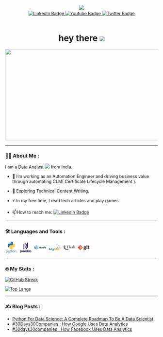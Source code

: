 <div id="header" align="center">
  <img src="https://media.giphy.com/media/zhYSVCirREeIZtONCI/giphy.gif" width="100"/>
</div>

<div id="badges" align="center">
  <a href="https://www.linkedin.com/in/koustav-hazra-/">
    <img src="https://img.shields.io/badge/LinkedIn-blue?style=for-the-badge&logo=linkedin&logoColor=white" alt="LinkedIn Badge"/>
  </a>
  <a href="https://medium.com/@datasthan">
    <img src="https://img.shields.io/badge/Medium-black?style=for-the-badge&logo=medium&logoColor=white" alt="Youtube Badge"/>
  </a>
  <a href="https://fueler.io/koustav">
    <img src="https://img.shields.io/badge/Fueler.io-cyan?style=for-the-badge&logo=blog&logoColor=navy" alt="Twitter Badge"/>
  </a>
</div>

<div id="badges" align="center">
  <img src="https://komarev.com/ghpvc/?username=KoustavHazra&style=flat-square&color=blue" alt=""/>
</div>

<h1 align="center">
  hey there
  <img src="https://media.giphy.com/media/hvRJCLFzcasrR4ia7z/giphy.gif" width="30px"/>
</h1>

<div align="center">
  <img src="https://media.giphy.com/media/WUlplcMpOCEmTGBtBW/giphy.gif" width="600" height="300"/>
</div>

---

### :man_technologist: About Me :
I am a Data Analyst <img src="https://media.giphy.com/media/WUlplcMpOCEmTGBtBW/giphy.gif" width="30"> from India.

- :telescope: I’m working as an Automation Engineer and driving business value through automating CLM( Certificate Lifecycle Management ).

- :seedling: Exploring Technical Content Writing.

- :zap: In my free time, I  read tech articles and play games.

- :mailbox:How to reach me: [![Linkedin Badge](https://img.shields.io/badge/LinkedIn-blue?style=for-the-badge&logo=linkedin&logoColor=white)](https://www.linkedin.com/in/koustav-hazra-/)

---

### :hammer_and_wrench: Languages and Tools :
<div>
  <img src="https://github.com/devicons/devicon/blob/master/icons/python/python-original-wordmark.svg" title="Python" alt="Python" width="40" height="40"/>&nbsp;
  <img src="https://github.com/devicons/devicon/blob/master/icons/pandas/pandas-original-wordmark.svg" title="Pandas"  alt="Pandas" width="40" height="40"/>&nbsp;
  <img src="https://github.com/devicons/devicon/blob/master/icons/numpy/numpy-original-wordmark.svg" title="NumPy"  alt="NumPy" width="40" height="40"/>&nbsp;
  <img src="https://github.com/devicons/devicon/blob/master/icons/mysql/mysql-original-wordmark.svg" title="MySQL"  alt="MySQL" width="40" height="40"/>&nbsp;
  <img src="https://github.com/devicons/devicon/blob/master/icons/flask/flask-original-wordmark.svg" title="Flask" alt="Flask" width="40" height="40"/>&nbsp;
<!--   <img src="https://github.com/devicons/devicon/blob/master/icons/sass/sass-original.svg" title="SaaS" alt="SaaS" width="40" height="40"/>&nbsp; -->
  <img src="https://github.com/devicons/devicon/blob/master/icons/git/git-original-wordmark.svg" title="Git" **alt="Git" width="40" height="40"/>
</div>

---

### :fire: My Stats :
[![GitHub Streak](http://github-readme-streak-stats.herokuapp.com?user=KoustavHazra&theme=dark&background=000000)](https://git.io/streak-stats)

[![Top Langs](https://github-readme-stats.vercel.app/api/top-langs/?username=KoustavHazra&layout=compact&theme=vision-friendly-dark)](https://github.com/anuraghazra/github-readme-stats)

---

### :writing_hand: Blog Posts :
<!-- BLOG-POST-LIST:START -->
- [Python For Data Science: A Complete Roadmap To Be A Data Scientist](https://medium.com/@datasthan/python-for-data-science-a-complete-roadmap-to-be-a-data-scientist-231dc86a4162?source=rss-b38e15b71829------2)
- [#30Days30Companies : How Google Uses Data Analytics](https://medium.com/@datasthan/30days30companies-how-google-uses-data-analytics-700b5582a940?source=rss-b38e15b71829------2)
- [#30days30companies : How Facebook Uses Data Analytics](https://medium.com/@datasthan/30days30companies-how-facebook-uses-data-analytics-b2e6cbcd0adc?source=rss-b38e15b71829------2)
<!-- BLOG-POST-LIST:END -->
